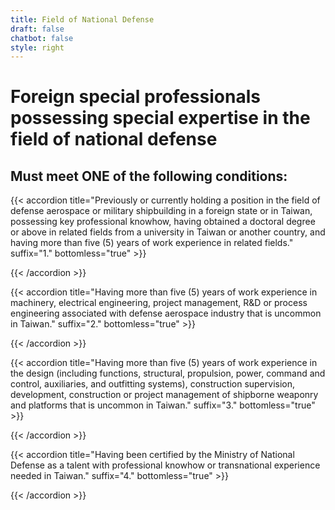 ```yaml
---
title: Field of National Defense
draft: false
chatbot: false
style: right
---
```

# Foreign special professionals possessing special expertise in the field of national defense

## Must meet **ONE** of the following conditions:

{{< accordion title="Previously or currently holding a position in the field of defense aerospace or military shipbuilding in a foreign state or in Taiwan, possessing key professional knowhow, having obtained a doctoral degree or above in related fields from a university in Taiwan or another country, and having more than five (5) years of work experience in related fields." suffix="1." bottomless="true" >}}

{{< /accordion >}}

{{< accordion title="Having more than five (5) years of work experience in machinery, electrical engineering, project management, R&D or process engineering associated with defense aerospace industry that is uncommon in Taiwan." suffix="2." bottomless="true" >}}

{{< /accordion >}}

{{< accordion title="Having more than five (5) years of work experience in the design (including functions, structural, propulsion, power, command and control, auxiliaries, and outfitting systems), construction supervision, development, construction or project management of shipborne weaponry and platforms that is uncommon in Taiwan." suffix="3." bottomless="true" >}}

{{< /accordion >}}

{{< accordion title="Having been certified by the Ministry of National Defense as a talent with professional knowhow or transnational experience needed in Taiwan." suffix="4." bottomless="true" >}}

{{< /accordion >}}